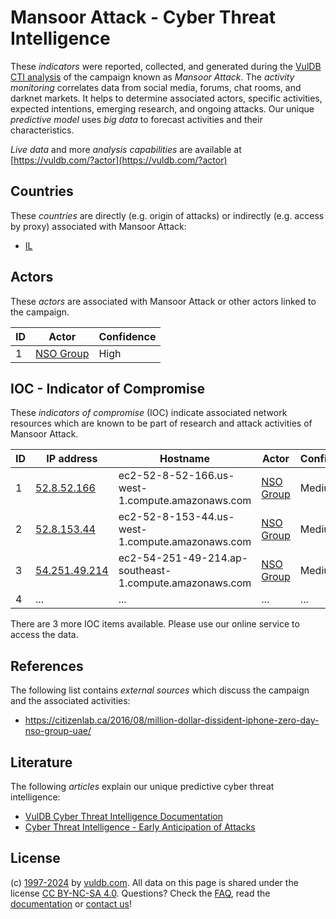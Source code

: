 # Mansoor Attack - Cyber Threat Intelligence

These _indicators_ were reported, collected, and generated during the [VulDB CTI analysis](https://vuldb.com/?kb.cti) of the campaign known as _Mansoor Attack_. The _activity monitoring_ correlates data from social media, forums, chat rooms, and darknet markets. It helps to determine associated actors, specific activities, expected intentions, emerging research, and ongoing attacks. Our unique _predictive model_ uses _big data_ to forecast activities and their characteristics.

_Live data_ and more _analysis capabilities_ are available at [https://vuldb.com/?actor](https://vuldb.com/?actor)

## Countries

These _countries_ are directly (e.g. origin of attacks) or indirectly (e.g. access by proxy) associated with Mansoor Attack:

* [IL](https://vuldb.com/?country.il)

## Actors

These _actors_ are associated with Mansoor Attack or other actors linked to the campaign.

ID | Actor | Confidence
-- | ----- | ----------
1 | [NSO Group](https://vuldb.com/?actor.nso_group) | High

## IOC - Indicator of Compromise

These _indicators of compromise_ (IOC) indicate associated network resources which are known to be part of research and attack activities of Mansoor Attack.

ID | IP address | Hostname | Actor | Confidence
-- | ---------- | -------- | ----- | ----------
1 | [52.8.52.166](https://vuldb.com/?ip.52.8.52.166) | ec2-52-8-52-166.us-west-1.compute.amazonaws.com | [NSO Group](https://vuldb.com/?actor.nso_group) | Medium
2 | [52.8.153.44](https://vuldb.com/?ip.52.8.153.44) | ec2-52-8-153-44.us-west-1.compute.amazonaws.com | [NSO Group](https://vuldb.com/?actor.nso_group) | Medium
3 | [54.251.49.214](https://vuldb.com/?ip.54.251.49.214) | ec2-54-251-49-214.ap-southeast-1.compute.amazonaws.com | [NSO Group](https://vuldb.com/?actor.nso_group) | Medium
4 | ... | ... | ... | ...

There are 3 more IOC items available. Please use our online service to access the data.

## References

The following list contains _external sources_ which discuss the campaign and the associated activities:

* https://citizenlab.ca/2016/08/million-dollar-dissident-iphone-zero-day-nso-group-uae/

## Literature

The following _articles_ explain our unique predictive cyber threat intelligence:

* [VulDB Cyber Threat Intelligence Documentation](https://vuldb.com/?kb.cti)
* [Cyber Threat Intelligence - Early Anticipation of Attacks](https://www.scip.ch/en/?labs.20201022)

## License

(c) [1997-2024](https://vuldb.com/?kb.changelog) by [vuldb.com](https://vuldb.com/?kb.about). All data on this page is shared under the license [CC BY-NC-SA 4.0](https://creativecommons.org/licenses/by-nc-sa/4.0/). Questions? Check the [FAQ](https://vuldb.com/?kb.faq), read the [documentation](https://vuldb.com/?kb) or [contact us](https://vuldb.com/?contact)!
